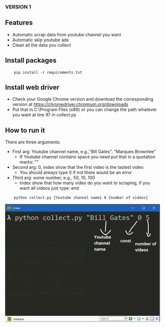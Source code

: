 ### VERSION 1
## Features
- Automatic scrap data from youtube channel you want
- Automatic skip youtube ads
- Clean all the data you collect
## Install packages
```
    pip install -r requirements.txt
```
## Install web driver
- Check your Google Chrome version and download the corresponding version at https://chromedriver.chromium.org/downloads
- Put that in C:\Program Files (x86) or you can change the path whatever you want at line 97 in collect.py

## How to run it
There are three arguments:

- First arg: Youtube channel name, e.g.,"Bill Gates", "Marques Brownlee"
    - If Youtube channel contains space you need put that in a quotation marks: ""
- Second arg: 0, index show that the first video is the lastest video
    - You should always type 0 if not there would be an error
- Third arg: some number, e.g., 50, 10, 100
    - Index show that how many video do you want to scraping, if you want all videos just type: end

```
    python collect.py {Youtube channel name} 0 {number of videos} 
```

![Alt text](./images/howtouse.png?raw=true "Title")
